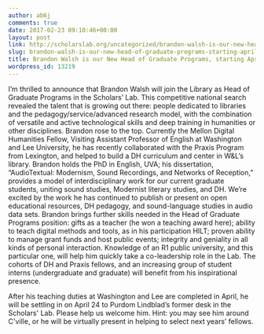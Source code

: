 ```yaml
---
author: ab6j
comments: true
date: 2017-02-23 09:10:46+00:00
layout: post
link: http://scholarslab.org/uncategorized/brandon-walsh-is-our-new-head-of-graduate-programs-starting-april-24-2017/
slug: brandon-walsh-is-our-new-head-of-graduate-programs-starting-april-24-2017
title: Brandon Walsh is our New Head of Graduate Programs, starting April 24, 2017
wordpress_id: 13219
---
```


I’m thrilled to announce that Brandon Walsh will join the Library as Head of Graduate Programs in the Scholars’ Lab. This competitive national search revealed the talent that is growing out there: people dedicated to libraries and the pedagogy/service/advanced research model, with the combination of versatile and active technological skills and deep training in humanities or other disciplines. Brandon rose to the top. Currently the Mellon Digital Humanities Fellow, Visiting Assistant Professor of English at Washington and Lee University, he has recently collaborated with the Praxis Program from Lexington, and helped to build a DH curriculum and center in W&L’s library. Brandon holds the PhD in English, UVA; his dissertation, “AudioTextual: Modernism, Sound Recordings, and Networks of Reception,” provides a model of interdisciplinary work for our current graduate students, uniting sound studies, Modernist literary studies, and DH. We’re excited by the work he has continued to publish or present on open educational resources, DH pedagogy, and sound-language studies in audio data sets. Brandon brings further skills needed in the Head of Graduate Programs position: gifts as a teacher (he won a teaching award here); ability to teach digital methods and tools, as in his participation HILT; proven ability to manage grant funds and host public events; integrity and geniality in all kinds of personal interaction. Knowledge of an R1 public university, and this particular one, will help him quickly take a co-leadership role in the Lab. The cohorts of DH and Praxis fellows, and an increasing group of student interns (undergraduate and graduate) will benefit from his inspirational presence.

After his teaching duties at Washington and Lee are completed in April, he will be settling in on April 24 to Purdom Lindblad’s former desk in the Scholars' Lab. Please help us welcome him. Hint: you may see him around C'ville, or he will be virtually present in helping to select next years’ fellows.
